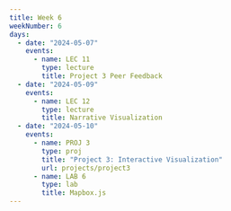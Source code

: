 ```yaml
---
title: Week 6
weekNumber: 6
days:
  - date: "2024-05-07"
    events:
      - name: LEC 11
        type: lecture
        title: Project 3 Peer Feedback
  - date: "2024-05-09"
    events:
      - name: LEC 12
        type: lecture
        title: Narrative Visualization
  - date: "2024-05-10"
    events:
      - name: PROJ 3
        type: proj
        title: "Project 3: Interactive Visualization"
        url: projects/project3
      - name: LAB 6
        type: lab
        title: Mapbox.js
---
```

